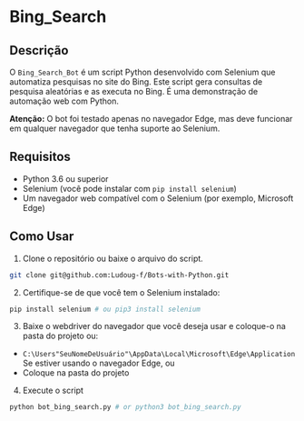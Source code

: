# Bing_Search

## Descrição

O `Bing_Search_Bot` é um script Python desenvolvido com Selenium que automatiza pesquisas no site do Bing. Este script gera consultas de pesquisa aleatórias e as executa no Bing. É uma demonstração de automação web com Python.

**Atenção:** O bot foi testado apenas no navegador Edge, mas deve funcionar em qualquer navegador que tenha suporte ao Selenium.

## Requisitos

- Python 3.6 ou superior
- Selenium (você pode instalar com `pip install selenium`)
- Um navegador web compatível com o Selenium (por exemplo, Microsoft Edge)

## Como Usar

1. Clone o repositório ou baixe o arquivo do script.

```bash
git clone git@github.com:Ludoug-f/Bots-with-Python.git
```

2. Certifique-se de que você tem o Selenium instalado:

```bash
pip install selenium # ou pip3 install selenium
```

3. Baixe o webdriver do navegador que você deseja usar e coloque-o na pasta do projeto ou:

* `C:\Users"SeuNomeDeUsuário"\AppData\Local\Microsoft\Edge\Application` Se estiver usando o navegador Edge, ou
* Coloque na pasta do projeto

4. Execute o script

```bash
python bot_bing_search.py # or python3 bot_bing_search.py
```
